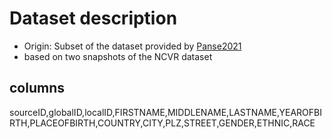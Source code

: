 # Dataset description
- Origin: Subset of the dataset provided by [Panse2021](https://vsis-www.informatik.uni-hamburg.de/getDoc.php/publications/639/p152.pdf)
- based on two snapshots of the NCVR dataset

## columns
sourceID,globalID,localID,FIRSTNAME,MIDDLENAME,LASTNAME,YEAROFBIRTH,PLACEOFBIRTH,COUNTRY,CITY,PLZ,STREET,GENDER,ETHNIC,RACE
